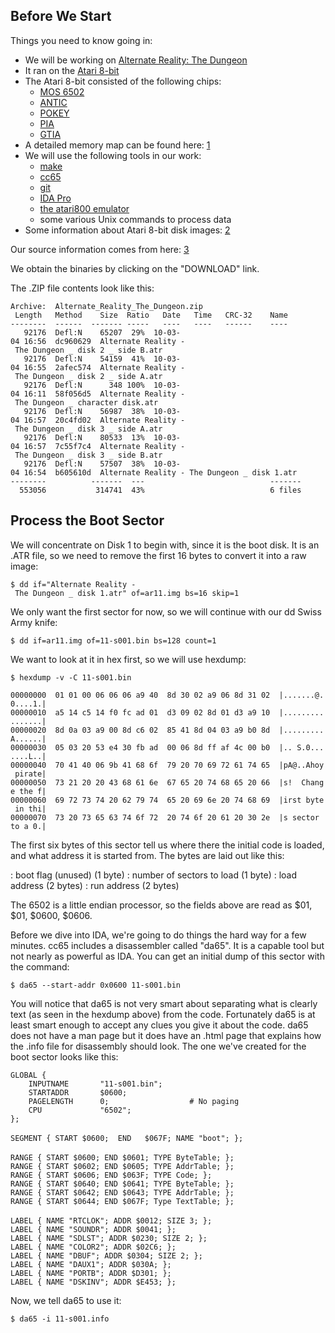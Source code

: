 ## Before We Start

Things you need to know going in:

-   We will be working on [Alternate Reality: The
    Dungeon](wikipedia:Alternate_reality_(video_game))
-   It ran on the [Atari 8-bit](wikipedia:Atari_8-bit_family)
-   The Atari 8-bit consisted of the following chips:
    -   [MOS 6502](wikipedia:MOS_6502)
    -   [ANTIC](wikipedia:ANTIC)
    -   [POKEY](wikipedia:POKEY)
    -   [PIA](wikipedia:PIA)
    -   [GTIA](wikipedia:GTIA)
-   A detailed memory map can be found here:
    [1](http://www.atariarchives.org/mapping/memorymap.php)
-   We will use the following tools in our work:
    -   [make](wikipedia:Make_(software))
    -   [cc65](wikipedia:cc65)
    -   [git](wikipedia:Git_(software))
    -   [IDA Pro](wikipedia:IDA_Pro)
    -   [the atari800 emulator](http://atari800.sourceforge.net/)
    -   some various Unix commands to process data
-   Some information about Atari 8-bit disk images:
    [2](http://www.atarimax.com/ape/docs/DiskImageFAQ/)

Our source information comes from here:
[3](http://www.atarimania.com/detail_soft-MENU-8-VERSION_ID-240.html)

We obtain the binaries by clicking on the "DOWNLOAD" link.

The .ZIP file contents look like this:

`Archive:  Alternate_Reality_The_Dungeon.zip`\
` Length   Method    Size  Ratio   Date   Time   CRC-32    Name`\
`--------  ------  ------- -----   ----   ----   ------    ----`\
`   92176  Defl:N    65207  29%  10-03-04 16:56  dc960629  Alternate Reality - The Dungeon _ disk 2 _ side B.atr`\
`   92176  Defl:N    54159  41%  10-03-04 16:55  2afec574  Alternate Reality - The Dungeon _ disk 2 _ side A.atr`\
`   92176  Defl:N      348 100%  10-03-04 16:11  58f056d5  Alternate Reality - The Dungeon _ character disk.atr`\
`   92176  Defl:N    56987  38%  10-03-04 16:57  20c4fd02  Alternate Reality - The Dungeon _ disk 3 _ side A.atr`\
`   92176  Defl:N    80533  13%  10-03-04 16:57  7c55f7c4  Alternate Reality - The Dungeon _ disk 3 _ side B.atr`\
`   92176  Defl:N    57507  38%  10-03-04 16:54  b605610d  Alternate Reality - The Dungeon _ disk 1.atr`\
`--------          -------  ---                            -------`\
`  553056           314741  43%                            6 files`

## Process the Boot Sector

We will concentrate on Disk 1 to begin with, since it is the boot disk.
It is an .ATR file, so we need to remove the first 16 bytes to convert
it into a raw image:

`$ dd if="Alternate Reality - The Dungeon _ disk 1.atr" of=ar11.img bs=16 skip=1`

We only want the first sector for now, so we will continue with our dd
Swiss Army knife:

`$ dd if=ar11.img of=11-s001.bin bs=128 count=1`

We want to look at it in hex first, so we will use hexdump:

`$ hexdump -v -C 11-s001.bin`

`00000000  01 01 00 06 06 06 a9 40  8d 30 02 a9 06 8d 31 02  |.......@.0....1.|`\
`00000010  a5 14 c5 14 f0 fc ad 01  d3 09 02 8d 01 d3 a9 10  |................|`\
`00000020  8d 0a 03 a9 00 8d c6 02  85 41 8d 04 03 a9 b0 8d  |.........A......|`\
`00000030  05 03 20 53 e4 30 fb ad  00 06 8d ff af 4c 00 b0  |.. S.0.......L..|`\
`00000040  70 41 40 06 9b 41 68 6f  79 20 70 69 72 61 74 65  |pA@..Ahoy pirate|`\
`00000050  73 21 20 20 43 68 61 6e  67 65 20 74 68 65 20 66  |s!  Change the f|`\
`00000060  69 72 73 74 20 62 79 74  65 20 69 6e 20 74 68 69  |irst byte in thi|`\
`00000070  73 20 73 65 63 74 6f 72  20 74 6f 20 61 20 30 2e  |s sector to a 0.|`

The first six bytes of this sector tell us where there the initial code
is loaded, and what address it is started from. The bytes are laid out
like this:

:   boot flag (unused) (1 byte)
:   number of sectors to load (1 byte)
:   load address (2 bytes)
:   run address (2 bytes)

The 6502 is a little endian processor, so the fields above are read as
\$01, \$01, \$0600, \$0606.

Before we dive into IDA, we're going to do things the hard way for a few
minutes. cc65 includes a disassembler called "da65". It is a capable
tool but not nearly as powerful as IDA. You can get an initial dump of
this sector with the command:

`$ da65 --start-addr 0x0600 11-s001.bin`

You will notice that da65 is not very smart about separating what is
clearly text (as seen in the hexdump above) from the code. Fortunately
da65 is at least smart enough to accept any clues you give it about the
code. da65 does not have a man page but it does have an .html page that
explains how the .info file for disassembly should look. The one we've
created for the boot sector looks like this:

`GLOBAL {`\
`    INPUTNAME       "11-s001.bin";`\
`    STARTADDR       $0600;`\
`    PAGELENGTH      0;                  # No paging`\
`    CPU             "6502";`\
`};  `\
\
`SEGMENT { START $0600;  END   $067F; NAME "boot"; };`\
\
`RANGE { START $0600; END $0601; TYPE ByteTable; };`\
`RANGE { START $0602; END $0605; TYPE AddrTable; };`\
`RANGE { START $0606; END $063F; TYPE Code; };`\
`RANGE { START $0640; END $0641; TYPE ByteTable; };`\
`RANGE { START $0642; END $0643; TYPE AddrTable; };`\
`RANGE { START $0644; END $067F; Type TextTable; };`\
\
`LABEL { NAME "RTCLOK"; ADDR $0012; SIZE 3; };`\
`LABEL { NAME "SOUNDR"; ADDR $0041; };`\
`LABEL { NAME "SDLST"; ADDR $0230; SIZE 2; };`\
`LABEL { NAME "COLOR2"; ADDR $02C6; };`\
`LABEL { NAME "DBUF"; ADDR $0304; SIZE 2; };`\
`LABEL { NAME "DAUX1"; ADDR $030A; };`\
`LABEL { NAME "PORTB"; ADDR $D301; };`\
`LABEL { NAME "DSKINV"; ADDR $E453; };`

Now, we tell da65 to use it:

`$ da65 -i 11-s001.info`
